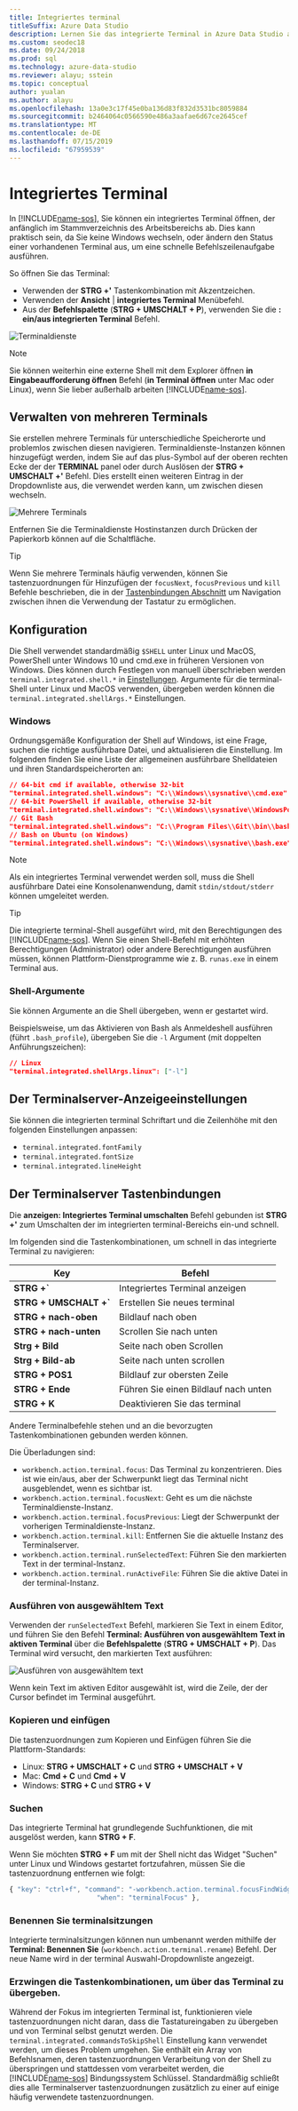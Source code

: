 ```yaml
---
title: Integriertes terminal
titleSuffix: Azure Data Studio
description: Lernen Sie das integrierte Terminal in Azure Data Studio aus.
ms.custom: seodec18
ms.date: 09/24/2018
ms.prod: sql
ms.technology: azure-data-studio
ms.reviewer: alayu; sstein
ms.topic: conceptual
author: yualan
ms.author: alayu
ms.openlocfilehash: 13a0e3c17f45e0ba136d83f832d3531bc8059884
ms.sourcegitcommit: b2464064c0566590e486a3aafae6d67ce2645cef
ms.translationtype: MT
ms.contentlocale: de-DE
ms.lasthandoff: 07/15/2019
ms.locfileid: "67959539"
---
```

# <a name="integrated-terminal"></a>Integriertes Terminal

In [!INCLUDE[name-sos](../includes/name-sos-short.md)], Sie können ein integriertes Terminal öffnen, der anfänglich im Stammverzeichnis des Arbeitsbereichs ab. Dies kann praktisch sein, da Sie keine Windows wechseln, oder ändern den Status einer vorhandenen Terminal aus, um eine schnelle Befehlszeilenaufgabe ausführen.

So öffnen Sie das Terminal:

* Verwenden der **STRG +'** Tastenkombination mit Akzentzeichen.
* Verwenden der **Ansicht** | **integriertes Terminal** Menübefehl.
* Aus der **Befehlspalette** (**STRG + UMSCHALT + P**), verwenden Sie die **: ein/aus integrierten Terminal** Befehl.

![Terminaldienste](media/integrated-terminal/terminal-screen.png)

> [!NOTE]
> Sie können weiterhin eine externe Shell mit dem Explorer öffnen **in Eingabeaufforderung öffnen** Befehl (**in Terminal öffnen** unter Mac oder Linux), wenn Sie lieber außerhalb arbeiten [!INCLUDE[name-sos](../includes/name-sos-short.md)].

## <a name="managing-multiple-terminals"></a>Verwalten von mehreren Terminals

Sie erstellen mehrere Terminals für unterschiedliche Speicherorte und problemlos zwischen diesen navigieren. Terminaldienste-Instanzen können hinzugefügt werden, indem Sie auf das plus-Symbol auf der oberen rechten Ecke der der **TERMINAL** panel oder durch Auslösen der **STRG + UMSCHALT +'** Befehl. Dies erstellt einen weiteren Eintrag in der Dropdownliste aus, die verwendet werden kann, um zwischen diesen wechseln.

![Mehrere Terminals](media/integrated-terminal/terminal-multiple-instances.png)

Entfernen Sie die Terminaldienste Hostinstanzen durch Drücken der Papierkorb können auf die Schaltfläche.

> [!TIP]
> Wenn Sie mehrere Terminals häufig verwenden, können Sie tastenzuordnungen für Hinzufügen der `focusNext`, `focusPrevious` und `kill` Befehle beschrieben, die in der [Tastenbindungen Abschnitt](#key-bindings) um Navigation zwischen ihnen die Verwendung der Tastatur zu ermöglichen.

## <a name="configuration"></a>Konfiguration

Die Shell verwendet standardmäßig `$SHELL` unter Linux und MacOS, PowerShell unter Windows 10 und cmd.exe in früheren Versionen von Windows. Dies können durch Festlegen von manuell überschrieben werden `terminal.integrated.shell.*` in [Einstellungen](settings.md). Argumente für die terminal-Shell unter Linux und MacOS verwenden, übergeben werden können die `terminal.integrated.shellArgs.*` Einstellungen.

### <a name="windows"></a>Windows

Ordnungsgemäße Konfiguration der Shell auf Windows, ist eine Frage, suchen die richtige ausführbare Datei, und aktualisieren die Einstellung. Im folgenden finden Sie eine Liste der allgemeinen ausführbare Shelldateien und ihren Standardspeicherorten an:

```json
// 64-bit cmd if available, otherwise 32-bit
"terminal.integrated.shell.windows": "C:\\Windows\\sysnative\\cmd.exe"
// 64-bit PowerShell if available, otherwise 32-bit
"terminal.integrated.shell.windows": "C:\\Windows\\sysnative\\WindowsPowerShell\\v1.0\\powershell.exe"
// Git Bash
"terminal.integrated.shell.windows": "C:\\Program Files\\Git\\bin\\bash.exe"
// Bash on Ubuntu (on Windows)
"terminal.integrated.shell.windows": "C:\\Windows\\sysnative\\bash.exe"
```

> [!NOTE]
> Als ein integriertes Terminal verwendet werden soll, muss die Shell ausführbare Datei eine Konsolenanwendung, damit `stdin/stdout/stderr` können umgeleitet werden.

> [!TIP]
> Die integrierte terminal-Shell ausgeführt wird, mit den Berechtigungen des [!INCLUDE[name-sos](../includes/name-sos-short.md)]. Wenn Sie einen Shell-Befehl mit erhöhten Berechtigungen (Administrator) oder andere Berechtigungen ausführen müssen, können Plattform-Dienstprogramme wie z. B. `runas.exe` in einem Terminal aus.

### <a name="shell-arguments"></a>Shell-Argumente

Sie können Argumente an die Shell übergeben, wenn er gestartet wird.

Beispielsweise, um das Aktivieren von Bash als Anmeldeshell ausführen (führt `.bash_profile`), übergeben Sie die `-l` Argument (mit doppelten Anführungszeichen):

```json
// Linux
"terminal.integrated.shellArgs.linux": ["-l"]
```

## <a name="terminal-display-settings"></a>Der Terminalserver-Anzeigeeinstellungen

Sie können die integrierten terminal Schriftart und die Zeilenhöhe mit den folgenden Einstellungen anpassen:

* `terminal.integrated.fontFamily`
* `terminal.integrated.fontSize`
* `terminal.integrated.lineHeight`

## <a id="key-bindings"></a>Der Terminalserver Tastenbindungen

Die **anzeigen: Integriertes Terminal umschalten** Befehl gebunden ist **STRG +'** zum Umschalten der im integrierten terminal-Bereichs ein-und schnell.

Im folgenden sind die Tastenkombinationen, um schnell in das integrierte Terminal zu navigieren:

|Key|Befehl|  
|---|---|  
|**STRG +\`**|Integriertes Terminal anzeigen|  
|**STRG + UMSCHALT +\`**|Erstellen Sie neues terminal|  
|**STRG + nach-oben**|Bildlauf nach oben|  
|**STRG + nach-unten**|Scrollen Sie nach unten|  
|**Strg + Bild**|Seite nach oben Scrollen|  
|**Strg + Bild-ab**|Seite nach unten scrollen|  
|**STRG + POS1**|Bildlauf zur obersten Zeile|  
|**STRG + Ende**|Führen Sie einen Bildlauf nach unten|  
|**STRG + K**|Deaktivieren Sie das terminal|  

Andere Terminalbefehle stehen und an die bevorzugten Tastenkombinationen gebunden werden können.

Die Überladungen sind:

* `workbench.action.terminal.focus`: Das Terminal zu konzentrieren. Dies ist wie ein/aus, aber der Schwerpunkt liegt das Terminal nicht ausgeblendet, wenn es sichtbar ist.
* `workbench.action.terminal.focusNext`: Geht es um die nächste Terminaldienste-Instanz.
* `workbench.action.terminal.focusPrevious`: Liegt der Schwerpunkt der vorherigen Terminaldienste-Instanz.
* `workbench.action.terminal.kill`: Entfernen Sie die aktuelle Instanz des Terminalserver.
* `workbench.action.terminal.runSelectedText`: Führen Sie den markierten Text in der terminal-Instanz.
* `workbench.action.terminal.runActiveFile`: Führen Sie die aktive Datei in der terminal-Instanz.

### <a name="run-selected-text"></a>Ausführen von ausgewähltem Text

Verwenden der `runSelectedText` Befehl, markieren Sie Text in einem Editor, und führen Sie den Befehl **Terminal: Ausführen von ausgewähltem Text in aktiven Terminal** über die **Befehlspalette** (**STRG + UMSCHALT + P**). Das Terminal wird versucht, den markierten Text ausführen:

![Ausführen von ausgewähltem text](media/integrated-terminal/terminal_run_selected.png)

Wenn kein Text im aktiven Editor ausgewählt ist, wird die Zeile, der der Cursor befindet im Terminal ausgeführt.

### <a name="copy--paste"></a>Kopieren und einfügen

Die tastenzuordnungen zum Kopieren und Einfügen führen Sie die Plattform-Standards:

* Linux: **STRG + UMSCHALT + C** und **STRG + UMSCHALT + V**
* Mac: **Cmd + C** und **Cmd + V**
* Windows: **STRG + C** und **STRG + V**

### <a name="find"></a>Suchen

Das integrierte Terminal hat grundlegende Suchfunktionen, die mit ausgelöst werden, kann **STRG + F**.

Wenn Sie möchten **STRG + F** um mit der Shell nicht das Widget "Suchen" unter Linux und Windows gestartet fortzufahren, müssen Sie die tastenzuordnung entfernen wie folgt:

```js
{ "key": "ctrl+f", "command": "-workbench.action.terminal.focusFindWidget",
                      "when": "terminalFocus" },
```

### <a name="rename-terminal-sessions"></a>Benennen Sie terminalsitzungen

Integrierte terminalsitzungen können nun umbenannt werden mithilfe der **Terminal: Benennen Sie** (`workbench.action.terminal.rename`) Befehl. Der neue Name wird in der terminal Auswahl-Dropdownliste angezeigt.

### <a name="forcing-key-bindings-to-pass-through-the-terminal"></a>Erzwingen die Tastenkombinationen, um über das Terminal zu übergeben.

Während der Fokus im integrierten Terminal ist, funktionieren viele tastenzuordnungen nicht daran, dass die Tastatureingaben zu übergeben und von Terminal selbst genutzt werden. Die `terminal.integrated.commandsToSkipShell` Einstellung kann verwendet werden, um dieses Problem umgehen. Sie enthält ein Array von Befehlsnamen, deren tastenzuordnungen Verarbeitung von der Shell zu überspringen und stattdessen vom verarbeitet werden, die [!INCLUDE[name-sos](../includes/name-sos-short.md)] Bindungssystem Schlüssel. Standardmäßig schließt dies alle Terminalserver tastenzuordnungen zusätzlich zu einer auf einige häufig verwendete tastenzuordnungen.

